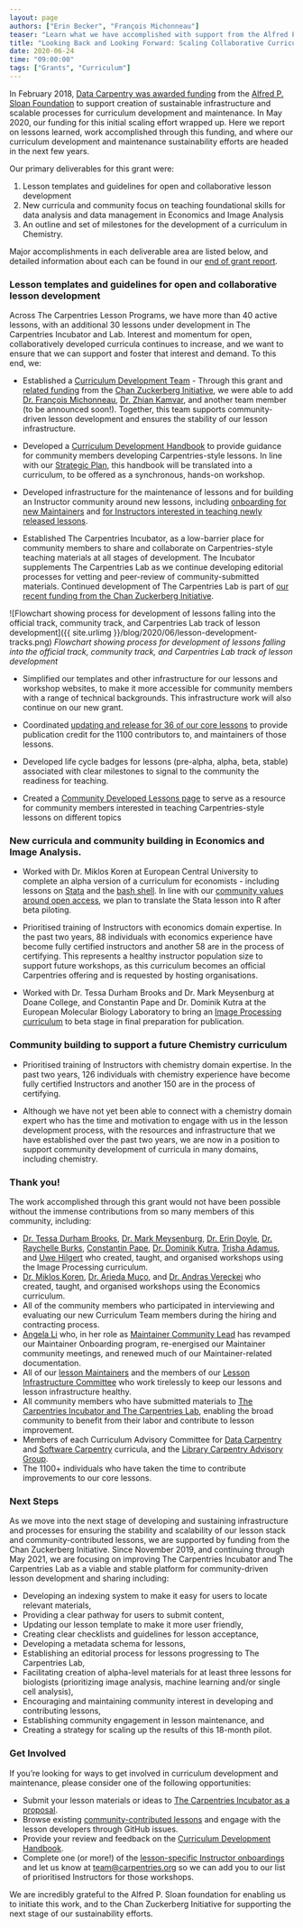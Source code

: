```yaml
---
layout: page
authors: ["Erin Becker", "François Michonneau"]
teaser: "Learn what we have accomplished with support from the Alfred P. Sloan Foundation"
title: "Looking Back and Looking Forward: Scaling Collaborative Curriculum Development"
date: 2020-06-24
time: "09:00:00"
tags: ["Grants", "Curriculum"]
---
```


In February 2018, [Data Carpentry was awarded funding](https://datacarpentry.org/blog/2018/02/curriculum-dev-scaling) from the [Alfred P. Sloan Foundation](https://sloan.org/) to support creation of sustainable infrastructure and scalable processes for curriculum development and maintenance. In May 2020, our funding for this initial scaling effort wrapped up. Here we report  on lessons learned, work accomplished through this funding, and where our curriculum development and maintenance sustainability efforts are headed in the next few years.

Our primary deliverables for this grant were:<br />
1. Lesson templates and guidelines for open and collaborative lesson development <br />
2. New curricula and community focus on teaching foundational skills for data analysis and data management in Economics and Image Analysis <br />
3.  An outline and set of milestones for the development of a curriculum in Chemistry. <br />

Major accomplishments in each deliverable area are listed below, and detailed information about each can be found in our [end of grant report](https://carpentries.org/reports/).

### Lesson templates and guidelines for open and collaborative lesson development

Across The Carpentries Lesson Programs, we have more than 40 active lessons, with an additional 30 lessons under development in The Carpentries Incubator and Lab. Interest and momentum for open, collaboratively developed curricula continues to increase, and we want to ensure that we can support and foster that interest and demand. To this end, we:

- Established a [Curriculum Development Team](https://carpentries.org/core-team-projects/#curriculum-team) - Through this grant and [related funding](https://carpentries.org/blog/2019/11/czi-moore-grant/) from the [Chan Zuckerberg Initiative](https://chanzuckerberg.com/), we were able to add [Dr. François Michonneau](https://datacarpentry.org/blog/2018/02/curriculum-dev-scaling), [Dr. Zhian Kamvar](https://carpentries.org/blog/2020/03/lesson-infrastructure-technology-developer/), and another team member (to be announced soon!). Together, this team supports community-driven lesson development and ensures the stability of our lesson infrastructure.

- Developed a [Curriculum Development Handbook](https://cdh.carpentries.org/) to provide guidance for community members developing Carpentries-style lessons. In line with our [Strategic Plan](www.carpentries.org/strategic-plan/), this handbook will be translated into a curriculum, to be offered as a synchronous, hands-on workshop.

- Developed infrastructure for the maintenance of lessons and for building an Instructor community around new lessons, including [onboarding for new Maintainers](https://carpentries.github.io/maintainer-onboarding) and [for Instructors interested in teaching newly released lessons](https://www.youtube.com/playlist?list=PLXLapl_LKb4e73Vf2e3rS2q2TDJ7oh_DX).

- Established The Carpentries Incubator, as a low-barrier place for community members to share and collaborate on Carpentries-style teaching materials at all stages of development. The Incubator supplements The Carpentries Lab as we continue developing editorial processes for vetting and peer-review of community-submitted materials. Continued development of The Carpentries Lab is part of [our recent funding from the Chan Zuckerberg Initiative](https://carpentries.org/blog/2019/11/czi-moore-grant/).

![Flowchart showing process for development of lessons falling into the official track, community track, and Carpentries Lab track of lesson development]({{ site.urlimg }}/blog/2020/06/lesson-development-tracks.png)
_Flowchart showing process for development of lessons falling into the official track, community track, and Carpentries Lab track of lesson development_

- Simplified our templates and other infrastructure for our lessons and workshop websites, to make it more accessible for community members with a range of technical backgrounds. This infrastructure work will also continue on our new grant.

- Coordinated [updating and release for 36 of our core lessons](https://carpentries.org/blog/2019/07/lesson-release/) to provide publication credit for the 1100 contributors to, and maintainers of those lessons.

- Developed life cycle badges for lessons (pre-alpha, alpha, beta, stable) associated with clear milestones to signal to the community the readiness for teaching.

- Created a [Community Developed Lessons page](https://carpentries.org/community-lessons/) to serve as a resource for community members interested in teaching Carpentries-style lessons on different topics

### New curricula and community building in Economics and Image Analysis.

- Worked with Dr. Miklos Koren at European Central University to complete an alpha version of a curriculum for economists - including lessons on [Stata](https://datacarpentry.org/stata-economics/) and the [bash shell](https://datacarpentry.org/shell-economics/). In line with our [community values around open access](https://carpentries.org/values/), we plan to translate the Stata lesson into R after beta piloting.

- Prioritised training of Instructors with economics domain expertise. In the past two years, 88 individuals with economics experience have become fully certified instructors and another 58 are in the process of certifying. This represents a healthy instructor population size to support future workshops, as this curriculum becomes an official Carpentries offering and is requested by hosting organisations.

- Worked with Dr. Tessa Durham Brooks and Dr. Mark Meysenburg at Doane College, and Constantin Pape and Dr. Dominik Kutra at the European Molecular Biology Laboratory to bring an [Image Processing curriculum](https://datacarpentry.org/image-processing/) to beta stage in final preparation for publication.

### Community building to support a future Chemistry curriculum

- Prioritised training of Instructors with chemistry domain expertise. In the past two years, 126 individuals with chemistry experience have become fully certified Instructors and another 150 are in the process of certifying.

- Although we have not yet been able to connect with a chemistry domain expert who has the time and motivation to engage with us in the lesson development process, with the resources and infrastructure that we have established over the past two years, we are now in a position to support community development of curricula in many domains, including chemistry.

### Thank you!
The work accomplished through this grant would not have been possible without the immense contributions from so many members of this community, including:
-  [Dr. Tessa Durham Brooks](https://www.doane.edu/tessa-durham-brooks), [Dr. Mark Meysenburg](https://www.doane.edu/mark-meysenburg), [Dr. Erin Doyle](https://www.doane.edu/erin-doyle), [Dr. Raychelle Burks](https://www.stedwards.edu/directory/employees/raychelle-burks), [Constantin Pape](https://constantinpape.github.io/), [Dr. Dominik Kutra](https://www.embl.de/research/units/cbb/kreshuk/members/index.php?s_personId=CP-60029432), [Trisha Adamus](https://ebling.library.wisc.edu/staff/adamus-trisha/), and [Uwe Hilgert](https://sciencecity.arizona.edu/person/uwe-hilgert) who created, taught, and organised workshops using the Image Processing curriculum.
- [Dr. Miklos Koren](http://koren.mk/), [Dr. Arieda Muço](https://sites.google.com/view/ariedamuco/home), and [Dr. Andras Vereckei](https://esc365.escardio.org/Person/6647-dr-vereckei-andras) who created, taught, and organised workshops using the Economics curriculum.
- All of the community members who participated in interviewing and evaluating our new Curriculum Team members during the hiring and contracting process.
- [Angela Li](https://angela-li.github.io/) who, in her role as [Maintainer Community Lead](https://carpentries.org/blog/2020/01/maintainer-community-lead/) has revamped our Maintainer Onboarding program, re-energised our Maintainer community meetings, and renewed much of our Maintainer-related documentation.
- All of our [lesson Maintainers](https://carpentries.org/maintainers) and the members of our [Lesson Infrastructure Committee](https://carpentries.org/lesson-infra/) who work tirelessly to keep our lessons and lesson infrastructure healthy.
- All community members who have submitted materials to [The Carpentries Incubator and The Carpentries Lab](https://carpentries.org/community-lessons/), enabling the broad community to benefit from their labor and contribute to lesson improvement.
- Members of each Curriculum Advisory Committee for [Data Carpentry](https://datacarpentry.org/curriculum-advisors/) and [Software Carpentry](https://software-carpentry.org/curriculum-advisors/) curricula, and the [Library Carpentry Advisory Group](https://librarycarpentry.org/advisory/).
- The 1100+ individuals who have taken the time to contribute improvements to our core lessons.

### Next Steps

As we move into the next stage of developing and sustaining infrastructure and processes for ensuring the stability and scalability of our lesson stack and community-contributed lessons, we are supported by funding from the Chan Zuckerberg Initiative. Since November 2019, and continuing through May 2021, we are focusing on improving The Carpentries Incubator and The Carpentries Lab as a viable and stable platform for community-driven lesson development and sharing including:
- Developing an indexing system to make it easy for users to locate relevant materials,
- Providing a clear pathway for users to submit content,
- Updating our lesson template to make it more user friendly,
- Creating clear checklists and guidelines for lesson acceptance,
- Developing a metadata schema for lessons,
- Establishing an editorial process for lessons progressing to The Carpentries Lab,
- Facilitating creation of alpha-level materials for at least three lessons for biologists (prioritizing image analysis, machine learning and/or single cell analysis),
- Encouraging and maintaining community interest in developing and contributing lessons,
- Establishing community engagement in lesson maintenance, and
- Creating a strategy for scaling up the results of this 18-month pilot.

### Get Involved

If you’re looking for ways to get involved in curriculum development and maintenance, please consider one of the following opportunities:
- Submit your lesson materials or ideas to [The Carpentries Incubator as a proposal](https://github.com/carpentries-incubator/proposals/blob/master/README.md).
- Browse existing [community-contributed lessons](https://carpentries.org/community-lessons/) and engage with the lesson developers through GitHub issues.  
- Provide your review and feedback on the [Curriculum Development Handbook](https://cdh.carpentries.org/).
- Complete one (or more!) of the [lesson-specific Instructor onboardings](https://www.youtube.com/playlist?list=PLXLapl_LKb4e73Vf2e3rS2q2TDJ7oh_DX) and let us know at [team@carpentries.org](mailto:team@carpentries.org) so we can add you to our list of prioritised Instructors for those workshops.

We are incredibly grateful to the Alfred P. Sloan foundation for enabling us to initiate this work, and to the Chan Zuckerberg Initiative for supporting the next stage of our sustainability efforts.
